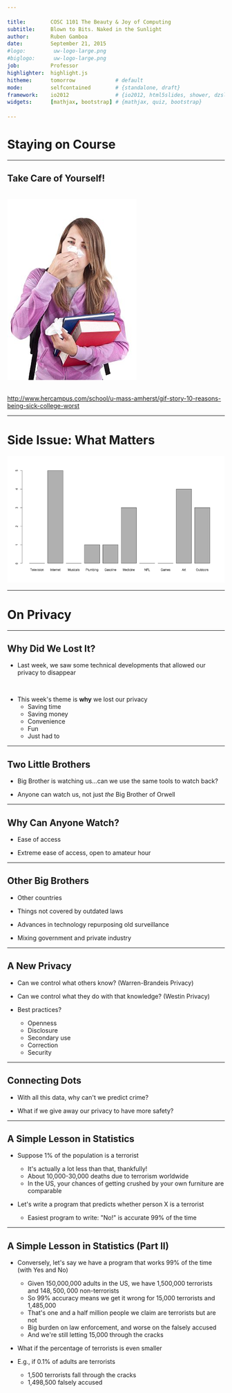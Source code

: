 ```yaml
---

title:        COSC 1101 The Beauty & Joy of Computing
subtitle:     Blown to Bits. Naked in the Sunlight
author:       Ruben Gamboa
date:         September 21, 2015
#logo:         uw-logo-large.png
#biglogo:      uw-logo-large.png
job:          Professor
highlighter:  highlight.js
hitheme:      tomorrow             # default
mode:         selfcontained        # {standalone, draft}
framework:    io2012               # {io2012, html5slides, shower, dzslides, revealjs, ...}
widgets:      [mathjax, bootstrap] # {mathjax, quiz, bootstrap}

---
```


<style>
slide.title-slide {
     background-color: #EDE0CF; /* CBE7A5; #EDE0CF; ; #CA9F9D*/
     background-image: url(assets/img/uw-logo-large.png);
     background-repeat: no-repeat;
     background-position: center top;
   }
slide:not(.title-slide) {
    background-image: url(assets/img/uw-logo-small.png);
    background-repeat: no-repeat;
    background-position: right bottom;
    background-size: 24px;
}
</style>

# Staying on Course


---

## Take Care of Yourself!

<br>

<div class="centered">
    <img src="assets/img/sick-student.jpg" title="Sick Student" alt="Sick Student">
</div>

<br>

http://www.hercampus.com/school/u-mass-amherst/gif-story-10-reasons-being-sick-college-worst

---

# Side Issue: What Matters

![plot of chunk matters-poll](assets/fig/matters-poll-1.png) 

---

# On Privacy

---

## Why Did We Lost It?

* Last week, we saw some technical developments that allowed our privacy to disappear

<br>

* This week's theme is **why** we lost our privacy
  * Saving time
  * Saving money
  * Convenience
  * Fun
  * Just had to

---

## Two Little Brothers

* Big Brother is watching us...can we use the same tools to watch back?

* Anyone can watch us, not just *the* Big Brother of Orwell

---

## Why Can Anyone Watch?

* Ease of access

* Extreme ease of access, open to amateur hour

---

## Other Big Brothers

* Other countries

* Things not covered by outdated laws

* Advances in technology repurposing old surveillance

* Mixing government and private industry

---

## A New Privacy

* Can we control what others know? (Warren-Brandeis Privacy)

* Can we control what they do with that knowledge? (Westin Privacy)

* Best practices?
  * Openness
  * Disclosure
  * Secondary use
  * Correction
  * Security

---

## Connecting Dots

* With all this data, why can't we predict crime?

* What if we give away our privacy to have more safety?

---

## A Simple Lesson in Statistics

* Suppose 1% of the population is a terrorist
  * It's actually a lot less than that, thankfully!
  * About 10,000-30,000 deaths due to terrorism worldwide
  * In the US, your chances of getting crushed by your own furniture are comparable

* Let's write a program that predicts whether person X is a terrorist
  * Easiest program to write: "No!" is accurate 99% of the time

---

## A Simple Lesson in Statistics (Part II)

* Conversely, let's say we have a program that works 99% of the time (with Yes and No)
  * Given 150,000,000 adults in the US, we have 1,500,000 terrorists and $148,500,000$ non-terrorists
  * So 99% accuracy means we get it wrong for 15,000 terrorists and 1,485,000
  * That's one and a half million people we claim are terrorists but are not
  * Big burden on law enforcement, and worse on the falsely accused
  * And we're still letting 15,000 through the cracks

* What if the percentage of terrorists is even smaller
* E.g., if 0.1% of adults are terrorists
  * 1,500 terrorists fall through the cracks
  * 1,498,500 falsely accused

